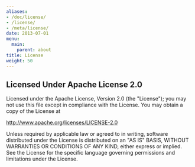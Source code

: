 ```yaml
---
aliases:
- /doc/license/
- /license/
- /meta/license/
date: 2013-07-01
menu:
  main:
    parent: about
title: License
weight: 50
---
```

## Licensed Under Apache License 2.0

Licensed under the Apache License, Version 2.0 (the "License"); you may not use this file except in compliance with the License. You may obtain a copy of the License at

http://www.apache.org/licenses/LICENSE-2.0

Unless required by applicable law or agreed to in writing, software distributed under the License is distributed on an "AS IS" BASIS, WITHOUT WARRANTIES OR CONDITIONS OF ANY KIND, either express or implied. See the License for the specific language governing permissions and limitations under the License.